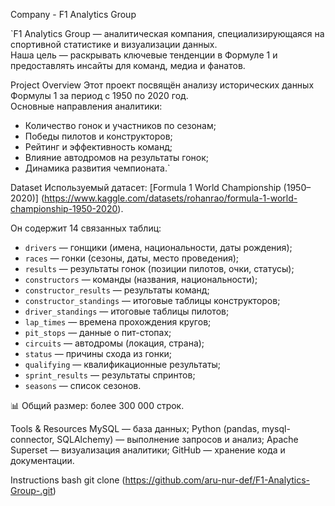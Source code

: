 
Company - F1 Analytics Group

`F1 Analytics Group — аналитическая компания, специализирующаяся на спортивной статистике и визуализации данных.  
Наша цель — раскрывать ключевые тенденции в Формуле 1 и предоставлять инсайты для команд, медиа и фанатов.

Project Overview
Этот проект посвящён анализу исторических данных Формулы 1 за период с 1950 по 2020 год.  
Основные направления аналитики:
- Количество гонок и участников по сезонам;
- Победы пилотов и конструкторов;
- Рейтинг и эффективность команд;
- Влияние автодромов на результаты гонок;
- Динамика развития чемпионата.`

Dataset
Используемый датасет: [Formula 1 World Championship (1950–2020)] (https://www.kaggle.com/datasets/rohanrao/formula-1-world-championship-1950-2020).

Он содержит 14 связанных таблиц:
- `drivers` — гонщики (имена, национальности, даты рождения);
- `races` — гонки (сезоны, даты, место проведения);
- `results` — результаты гонок (позиции пилотов, очки, статусы);
- `constructors` — команды (названия, национальности);
- `constructor_results` — результаты команд;
- `constructor_standings` — итоговые таблицы конструкторов;
- `driver_standings` — итоговые таблицы пилотов;
- `lap_times` — времена прохождения кругов;
- `pit_stops` — данные о пит-стопах;
- `circuits` — автодромы (локация, страна);
- `status` — причины схода из гонки;
- `qualifying` — квалификационные результаты;
- `sprint_results` — результаты спринтов;
- `seasons` — список сезонов.

📊 Общий размер: более 300 000 строк.

Tools & Resources
MySQL — база данных;
Python (pandas, mysql-connector, SQLAlchemy) — выполнение запросов и анализ;
Apache Superset — визуализация аналитики;
GitHub — хранение кода и документации.

Instructions
   bash
   git clone (https://github.com/aru-nur-def/F1-Analytics-Group-.git)

